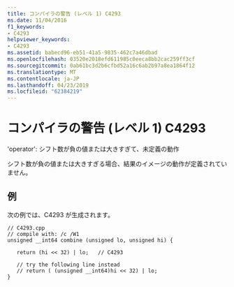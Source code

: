 ```yaml
---
title: コンパイラの警告 (レベル 1) C4293
ms.date: 11/04/2016
f1_keywords:
- C4293
helpviewer_keywords:
- C4293
ms.assetid: babecd96-eb51-41a5-9835-462c7a46dbad
ms.openlocfilehash: 03520e2018efd611985c0eeca8bb2cac259ff3cf
ms.sourcegitcommit: 0ab61bc3d2b6cfbd52a16c6ab2b97a8ea1864f12
ms.translationtype: MT
ms.contentlocale: ja-JP
ms.lasthandoff: 04/23/2019
ms.locfileid: "62384219"
---
```

# <a name="compiler-warning-level-1-c4293"></a>コンパイラの警告 (レベル 1) C4293

'operator': シフト数が負の値または大きすぎて、未定義の動作

シフト数が負の値または大きすぎる場合、結果のイメージの動作が定義されていません。

## <a name="example"></a>例

次の例では、C4293 が生成されます。

```
// C4293.cpp
// compile with: /c /W1
unsigned __int64 combine (unsigned lo, unsigned hi) {

   return (hi << 32) | lo;   // C4293

   // try the following line instead
   // return ( (unsigned __int64)hi << 32) | lo;
}
```